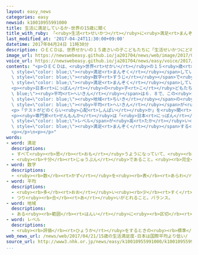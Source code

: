 ```yaml
---
layout: easy_news
categories: easy
newsid: k10010955991000
title: 生活に満足しているか-世界の15歳に聞く
title_with_ruby: 「<ruby>生活<rt>せいかつ</rt></ruby>に<ruby>満足<rt>まんぞく</rt></ruby>しているか」　<ruby>世界<rt>せかい</rt></ruby>の１５<ruby>歳<rt>さい</rt></ruby>に<ruby>聞<rt>き</rt></ruby>く
last_modified_at: '2017-04-24T11:30:00+09:00'
datetime: 2017年04月24日 11時30分
description: ＯＥＣＤは、世界せかいの１５歳さいの子こどもたちに「生活せいかつにどのくらい満足まんぞくしているか」を聞きいて、０〜１０の数字すうじで答こたえてもらいました。
image_url: https://newswebeasy.github.io/ja201704/news/web/image/2017/04/24/k10010955991000.jpg
voice_url: https://newswebeasy.github.io/ja201704/news/easy/voice/2017/04/24/k10010955991000.mp3
contents: "<p>ＯＥＣＤは、<ruby>世界<rt>せかい</rt></ruby>の１５<ruby>歳<rt>さい</rt></ruby>の<ruby>子<rt>こ</rt></ruby>どもたちに「<ruby>生活<rt>せいかつ</rt></ruby>にどのくらい<span\
  \ style=\"color: blue;\"><ruby>満足<rt>まんぞく</rt></ruby></span>しているか」を<ruby>聞<rt>き</rt></ruby>いて、０〜１０の<span\
  \ style=\"color: blue;\"><ruby>数字<rt>すうじ</rt></ruby></span>で<ruby>答<rt>こた</rt></ruby>えてもらいました。とても<span\
  \ style=\"color: blue;\"><ruby>満足<rt>まんぞく</rt></ruby></span>している<ruby>場合<rt>ばあい</rt></ruby>は１０です。<ruby>日本<rt>にっぽん</rt></ruby>の<ruby>高校<rt>こうこう</rt></ruby>１<ruby>年生<rt>ねんせい</rt></ruby>も６６００<ruby>人<rt>にん</rt></ruby>ぐらい<ruby>答<rt>こた</rt></ruby>えました。</p>\n\
  <p><ruby>日本<rt>にっぽん</rt></ruby>の<ruby>子<rt>こ</rt></ruby>どもたちの<span style=\"color:\
  \ blue;\"><ruby>平均<rt>へいきん</rt></ruby></span>は６．８で、この<ruby>質問<rt>しつもん</rt></ruby>に<ruby>答<rt>こた</rt></ruby>えた４７の<ruby>国<rt>くに</rt></ruby>や<span\
  \ style=\"color: blue;\"><ruby>地域<rt>ちいき</rt></ruby></span>の<ruby>中<rt>なか</rt></ruby>で４３<ruby>番目<rt>ばんめ</rt></ruby>でした。<span\
  \ style=\"color: blue;\"><ruby>平均<rt>へいきん</rt></ruby></span>が<ruby>高<rt>たか</rt></ruby>かったのはドミニカ<ruby>共和国<rt>きょうわこく</rt></ruby>やメキシコ、オランダなどでした。<ruby>東<rt>ひがし</rt></ruby>アジアの<ruby>韓国<rt>かんこく</rt></ruby>や<ruby>台湾<rt>たいわん</rt></ruby>、<ruby>香港<rt>ほんこん</rt></ruby>などは<ruby>日本<rt>にっぽん</rt></ruby>より<ruby>低<rt>ひく</rt></ruby>くなっていました。</p>\n\
  <p>「テストがどのくらい<ruby>心配<rt>しんぱい</rt></ruby>か」を<ruby>聞<rt>き</rt></ruby>くと、<ruby>答<rt>こた</rt></ruby>えた５６の<ruby>国<rt>くに</rt></ruby>の<ruby>中<rt>なか</rt></ruby>で、<ruby>日本<rt>にっぽん</rt></ruby>は１５<ruby>番目<rt>ばんめ</rt></ruby>に<ruby>高<rt>たか</rt></ruby>くなりました。「テストで<ruby>悪<rt>わる</rt></ruby>い<ruby>点<rt>てん</rt></ruby>をとることを<ruby>心配<rt>しんぱい</rt></ruby>している」と<ruby>答<rt>こた</rt></ruby>えた<ruby>日本<rt>にっぽん</rt></ruby>の<ruby>子<rt>こ</rt></ruby>どもは８２％もいました。</p>\n\
  <p><ruby>専門家<rt>せんもんか</rt></ruby>は「<ruby>日本<rt>にっぽん</rt></ruby>や<ruby>東<rt>ひがし</rt></ruby>アジアの<ruby>国<rt>くに</rt></ruby>では、テストでいい<ruby>点<rt>てん</rt></ruby>をとって、<span\
  \ style=\"color: blue;\">レベル</span>が<ruby>高<rt>たか</rt></ruby>い<ruby>学校<rt>がっこう</rt></ruby>に<ruby>入<rt>はい</rt></ruby>ることが<ruby>大事<rt>だいじ</rt></ruby>だという<ruby>考<rt>かんが</rt></ruby>え<ruby>方<rt>かた</rt></ruby>が<ruby>強<rt>つよ</rt></ruby>いと<ruby>思<rt>おも</rt></ruby>います。このため、<ruby>生活<rt>せいかつ</rt></ruby>に<span\
  \ style=\"color: blue;\"><ruby>満足<rt>まんぞく</rt></ruby></span>する<ruby>子<rt>こ</rt></ruby>どもがほかの<ruby>国<rt>くに</rt></ruby>より<ruby>少<rt>すく</rt></ruby>ないのかもしれません」と<ruby>言<rt>い</rt></ruby>っています。</p>\n\
  <p></p>\n<p></p>"
words:
- word: 満足
  descriptions:
  - すべて<ruby><rb>思</rb><rt>おも</rt></ruby>うようになっていて、<ruby><rb>不平</rb><rt>ふへい</rt></ruby>や<ruby><rb>不満</rb><rt>ふまん</rt></ruby>のないこと。
  - <ruby><rb>十分</rb><rt>じゅうぶん</rt></ruby>であること。<ruby><rb>完全</rb><rt>かんぜん</rt></ruby>。
- word: 数字
  descriptions:
  - <ruby><rb>数</rb><rt>かず</rt></ruby>を<ruby><rb>表</rb><rt>あらわ</rt></ruby>す<ruby><rb>文字</rb><rt>もじ</rt></ruby>。アラビア<ruby><rb>数字</rb><rt>すうじ</rt></ruby>（<ruby><rb>算用数字</rb><rt>さんようすうじ</rt></ruby>）、<ruby><rb>漢数字</rb><rt>かんすうじ</rt></ruby>、ローマ<ruby><rb>数字</rb><rt>すうじ</rt></ruby>などがある。
- word: 平均
  descriptions:
  - <ruby><rb>多</rb><rt>おお</rt></ruby>い<ruby><rb>少</rb><rt>すく</rt></ruby>ないや<ruby><rb>高</rb><rt>たか</rt></ruby>い<ruby><rb>低</rb><rt>ひく</rt></ruby>いなどがないように、ならすこと。
  - つり<ruby><rb>合</rb><rt>あ</rt></ruby>いがとれること。バランス。
- word: 地域
  descriptions:
  - ある<ruby><rb>範囲</rb><rt>はんい</rt></ruby>に<ruby><rb>区切</rb><rt>くぎ</rt></ruby>られた<ruby><rb>土地</rb><rt>とち</rt></ruby>。
- word: レベル
  descriptions:
  - <ruby><rb>評価</rb><rt>ひょうか</rt></ruby>をするときの<ruby><rb>標準</rb><rt>ひょうじゅん</rt></ruby>。<ruby><rb>水準</rb><rt>すいじゅん</rt></ruby>。
web_news_url: /news/web/2017/04/21/15歳の生活満足度-日本は国際平均より低い/
source_url: http://www3.nhk.or.jp/news/easy/k10010955991000/k10010955991000.html
...
```

